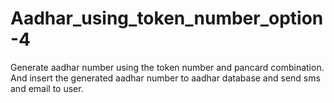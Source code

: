 # Aadhar_using_token_number_option-4
Generate aadhar number using the token number and pancard combination. And insert the generated aadhar number to aadhar database and send sms and email to user.
